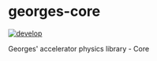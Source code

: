 # georges-core
[![develop](https://github.com/rtesse/georges-core/actions/workflows/develop.yml/badge.svg?branch=develop)](https://github.com/rtesse/georges-core/actions/workflows/develop.yml)

Georges' accelerator physics library - Core
